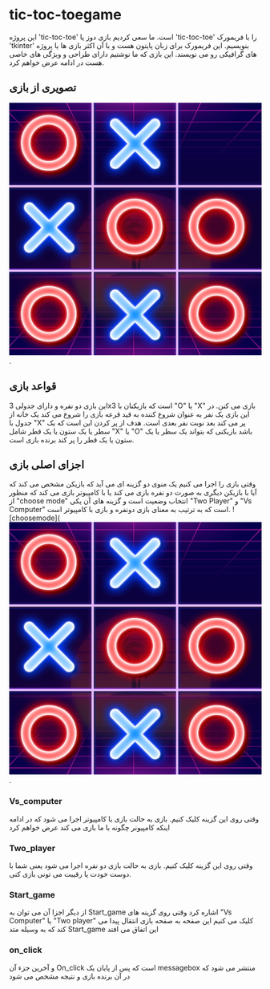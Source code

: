 # tic-toc-toegame 
این پروژه 'tic-toc-toe' است. ما سعی کردیم بازی دوز یا 'tic-toc-toe' را با فریمورک 'tkinter' بنویسیم. این فریمورک برای زبان پایتون هست و با آن اکثر بازی ها یا پروژه های گرافیکی رو می نویسند. این بازی که ما نوشتیم دارای طراحی و ویژگی های خاصی هست در ادامه عرض خواهم کرد.
## تصویری از بازی
![tic-toc-toegame](https://github.com/amirhoprogrammer/tic-toc-toegame/blob/main/%D9%BE%D8%B1%D9%88%DA%98%D9%87%20%D9%86%D9%87%D8%A7%DB%8C%DB%8C/unnamed.png).
## قواعد بازی
این بازی دو نفره و دارای جدولی 3x3 است که بازیکنان با "O" یا "X" بازی می کنن. در این بازی یک نفر به عنوان شروع کننده به قید قرعه بازی را شروع می کند یک خانه از جدول با "X" پر می کند بعد نوبت نفر بعدی است. هدف از پر کردن این است که یک سطر یا یک ستون یا یک قطر شامل "X" یا "O" باشد بازیکنی که بتواند یک سطر یا یک ستون یا یک قطر را پر کند برنده بازی است.
## اجزای اصلی بازی
وقتی بازی را اجرا می کنیم یک منوی دو گزینه ای می آید که بازیکن مشخص می کند که آیا با بازیکن دیگری به صورت دو نفره بازی می کند یا با کامپیوتر بازی می کند که منظور از "choose mode" انتخاب وضعیت است و گزینه های آن یکی          "Two Player" و "Vs Computer" است که به ترتیب به معنای بازی دونفره و بازی با کامپیوتر است. 
![choosemode](![tic-toc-toegame](https://github.com/amirhoprogrammer/tic-toc-toegame/blob/main/%D9%BE%D8%B1%D9%88%DA%98%D9%87%20%D9%86%D9%87%D8%A7%DB%8C%DB%8C/unnamed.png).
### Vs_computer
وقتی روی این گزینه کلیک کنیم. بازی به حالت بازی با کامپیوتر اجرا می شود که در ادامه اینکه کامپیونر چگونه با ما بازی می کند عرض خواهم کرد 
### Two_player
وقتی روی این گزینه کلیک کنیم. بازی به حالت بازی دو نفره اجرا می شود یعنی شما با دوست خودت یا رقیبت می تونی بازی کنی.
### Start_game 
از دیگر اجزا آن می توان به Start_game اشاره کرد وقتی روی گزینه های "Vs Computer" یا "Two player" کلیک می کنیم این صفحه به صفحه بازی انتقال پیدا می کند که به وسیله متد Start_game این اتفاق می افتد
### on_click
و آخرین جزء آن On_click است که پس از پایان یک messagebox منتشر می شود که در آن برنده بازی و نتیجه مشخص می شود



